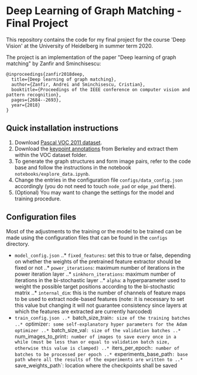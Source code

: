 # Deep Learning of Graph Matching - Final Project

This repository contains the code for my final project for the course 'Deep Vision' at the University of Heidelberg in summer term 2020.

The project is an implementation of the paper "Deep learning of graph matching" by Zanfir and Sminchisescu:

```
@inproceedings{zanfir2018deep,
  title={Deep learning of graph matching},
  author={Zanfir, Andrei and Sminchisescu, Cristian},
  booktitle={Proceedings of the IEEE conference on computer vision and pattern recognition},
  pages={2684--2693},
  year={2018}
}
```

## Quick installation instructions

1. Download [Pascal VOC 2011 dataset](http://host.robots.ox.ac.uk/pascal/VOC/voc2011/index.html).
2. Download the [keypoint annotations](https://www2.eecs.berkeley.edu/Research/Projects/CS/vision/shape/poselets/voc2011_keypoints_Feb2012.tgz) from Berkeley and extract them within the VOC dataset folder.
3. To generate the graph structures and form image pairs, refer to the code base and follow the instructions in the notebook `notebooks/explore_data.ipynb`.
4. Change the entries in the configuration file `configs/data_config.json` accordingly (you do not need to touch `node_pad` or `edge_pad` there).
5. (Optional) You may want to change the settings for the model and training procedure.

## Configuration files

Most of the adjustments to the training or the model to be trained can be made using the configuration files that can be found in the `configs` directory.

- `model_config.json`
..* `fixed_features`: set this to true or false, depending on whether the weights of the pretrained feature extractor should be fixed or not
..* `power_iterations`: maximum number of iterations in the power iteration layer
..* `sinkhorn_iterations`: maximum number of iterations in the bi-stochastic layer
..* `alpha`: a hyperparameter used to weight the possible target positions according to the bi-stochastic matrix
..* `internal_dim`: this is the number of channels of feature maps to be used to extract node-based features (note: it is necessary to set this value but changing it will not guarantee consistency since layers at which the features are extracted are currently harcoded)
- `train_config.json
..* `batch_size_train`: size of the training batches
..* `optimizer`: some self-explanatory hyper parameters for the Adam optimizer
..* `batch_size_val`: size of the validation batches
..* `num_images_to_print`: number of images to save every once in a while (must be less than or equal to validation batch size, otherwise this value is clamped)
..* `iters_per_epoch`: number of batches to be processed per epoch
..* `experiments_base_path`: base path where all the results of the experiments are written to
..* `save_weights_path`: location where the checkpoints shall be saved

